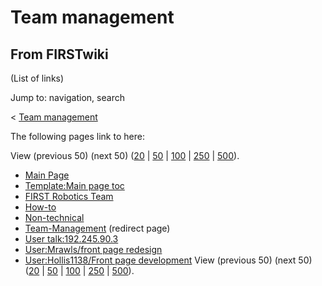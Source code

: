 # Team management

## From FIRSTwiki

(List of links)

Jump to: navigation, search

< [Team management](/index.php?title=Team_management&redirect=no "Team
management")

The following pages link to here:

View (previous 50) (next 50) ([20](/index.php?title=Special:Whatlinkshere/Team_management&limit=20&from=0 "Special:Whatlinkshere/Team management") | [50](/index.php?title=Special:Whatlinkshere/Team_management&limit=50&from=0 "Special:Whatlinkshere/Team management") | [100](/index.php?title=Special:Whatlinkshere/Team_management&limit=100&from=0 "Special:Whatlinkshere/Team management") | [250](/index.php?title=Special:Whatlinkshere/Team_management&limit=250&from=0 "Special:Whatlinkshere/Team management") | [500](/index.php?title=Special:Whatlinkshere/Team_management&limit=500&from=0 "Special:Whatlinkshere/Team management")).

- [Main Page](Main_Page "Main Page")
- [Template:Main page toc](Template:Main_page_toc "Template:Main page toc")
- [FIRST Robotics Team](FIRST_Robotics_Team "FIRST Robotics Team")
- [How-to](How-to "How-to")
- [Non-technical](Non-technical "Non-technical")
- [Team-Management](/index.php?title=Team-Management&redirect=no "Team-Management") (redirect page)
- [User talk:192.245.90.3](User_talk:192.245.90.3 "User talk:192.245.90.3")
- [User:Mrawls/front page redesign](User:Mrawls/front_page_redesign "User:Mrawls/front page redesign")
- [User:Hollis1138/Front page development](User:Hollis1138/Front_page_development "User:Hollis1138/Front page development") View (previous 50) (next 50) ([20](/index.php?title=Special:Whatlinkshere/Team_management&limit=20&from=0 "Special:Whatlinkshere/Team management") | [50](/index.php?title=Special:Whatlinkshere/Team_management&limit=50&from=0 "Special:Whatlinkshere/Team management") | [100](/index.php?title=Special:Whatlinkshere/Team_management&limit=100&from=0 "Special:Whatlinkshere/Team management") | [250](/index.php?title=Special:Whatlinkshere/Team_management&limit=250&from=0 "Special:Whatlinkshere/Team management") | [500](/index.php?title=Special:Whatlinkshere/Team_management&limit=500&from=0 "Special:Whatlinkshere/Team management")).
